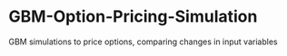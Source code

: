# GBM-Option-Pricing-Simulation
GBM simulations to price options, comparing changes in input variables
